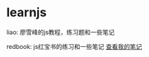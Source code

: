 # learnjs

liao: 廖雪峰的js教程，练习题和一些笔记

redbook: js红宝书的练习和一些笔记 [查看我的笔记](https://github.com/Si3ver/learnjs/blob/master/redbook/%E8%A6%81%E7%82%B9%26%E7%AC%94%E8%AE%B0.md)
